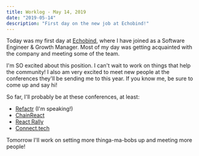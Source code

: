 ```yaml
---
title: Worklog - May 14, 2019
date: "2019-05-14"
description: "First day on the new job at Echobind!"
---
```


Today was my first day at [Echobind](https://echobind.com), where I have joined as a Software Engineer & Growth Manager. Most of my day was getting acquainted with the company and meeting some of the team.

I'm SO excited about this position. I can't wait to work on things that help the community! I also am very excited to meet new people at the conferences they'll be sending me to this year. If you know me, be sure to come up and say hi!

So far, I'll probably be at these conferences, at least:

- [Refactr](https://refactr.tech) (I'm speaking!)
- [ChainReact](https://infinite.red/ChainReactConf)
- [React Rally](https://www.reactrally.com/)
- [Connect.tech](https://connect.tech)

Tomorrow I'll work on setting more thinga-ma-bobs up and meeting more people!
